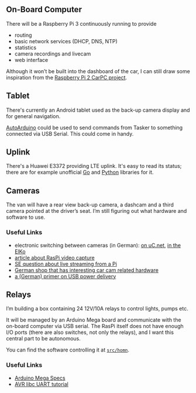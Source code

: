 ## On-Board Computer

There will be a Raspberry Pi 3 continuously running to provide

* routing
* basic network services (DHCP, DNS, NTP)
* statistics
* camera recordings and livecam
* web interface

Although it won’t be built into the dashboard of the car, I can still draw some inspiration from the [Raspberry Pi 2 CarPC project](http://engineering-diy.blogspot.com/).

## Tablet

There's currently an Android tablet used as the back-up camera display and for general navigation.

[AutoArduino](https://play.google.com/store/apps/details?id=com.joaomgcd.autoarduino) could be used to send commands from Tasker to something connected via USB Serial. 
This could come in handy.

## Uplink

There's a Huawei E3372 providing LTE uplink. 
It's easy to read its status; there are for example unofficial [Go](https://github.com/knq/hilink) and [Python](https://github.com/arska/e3372) libraries for it.

## Cameras

The van will have a rear view back-up camera, a dashcam and a third camera pointed at the driver’s seat. I’m still figuring out what hardware and software to use.

### Useful Links

* electronic switching between cameras (in German): [on uC.net](https://www.mikrocontroller.net/topic/346004), [in the ElKo](http://www.elektronik-kompendium.de/public/schaerer/anasw2.htm)
* [article about RasPi video capture](https://www.arrow.com/en/research-and-events/articles/pi-bandwidth-with-video)
* [SE question about live streaming from a Pi](https://raspberrypi.stackexchange.com/questions/42881/how-to-stream-low-latency-video-from-the-rpi-to-a-web-browser-in-realtime)
* [German shop that has interesting car cam related hardware](http://www.mobilline24.de/)
* [a (German) primer on USB power delivery](https://www.elektronik-kompendium.de/sites/com/1809251.htm)

## Relays

I’m building a box containing 24 12V/10A relays to control lights, pumps etc.

It will be managed by an Arduino Mega board and communicate with the on-board computer via USB serial. The RasPi itself does not have enough I/O ports (there are also switches, not only the relays), and I want this central part to be autonomous.

You can find the software controlling it at [`src/homn`](../src/homn).

### Useful Links

* [Arduino Mega Specs](https://www.arduino.cc/en/Main/ArduinoBoardMega)
* [AVR libc UART tutorial](https://appelsiini.net/2011/simple-usart-with-avr-libc/)

